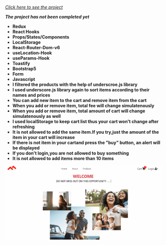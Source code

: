 *[Click here to see the project](https://e-commerce-with-redux.vercel.app/)*

__*The project has not been completed yet*__

- __Redux__<br/>
- __React Hooks__ <br/>
- __Props/States/Components__<br/>
- __LocalStorage__<br>
- __React-Router-Dom-v6__<br/>
- __useLocation-Hook__<br/>
- __useParams-Hook__<br/>
- __Toastify__<br/>
- __Bootstrap5__<br/>
- __Form__<br/>
- __Javascript__<br/>
- __I filtered the products with the help of underscroe.js library__ <br/>
- __I used underscore.js library again to sort items according to their names and prices__<br/>
- __You can add new item to the cart and remove item from the cart__<br/>
- __When you add or remove item, total fee will change simulatenously__<br/>
- __When you add or remove item, total amount of cart will change simulatenously as well__<br/>
- __I used localStorage to keep cart list thus your cart won't change after refreshing__<br/>
- __It is not allowed to add the same item.If you try,just the amount of the item in your cart will increase__<br/>
- __If there is not item in your cartand press the "buy" button, an alert will be displayed__<br/>
- __If you don't login,you are not allowed to buy something__<br/>
- __It is not allowed to add items more than 10 items__<br/>

<div align="center"><img src="https://github.com/MehmetCakir1/e-commerceWithRedux/blob/master/e-commerceWithRedux.gif">
